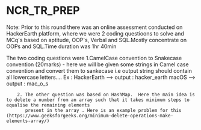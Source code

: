 # NCR_TR_PREP
Note: Prior to this round there was an online assessment conducted on HackerEarth platform, where we were 2 coding questioons to solve and MCq's based on aptitude, OOP's, Verbal
and SQL.Mostly concentrate on OOPs and SQL.Time duration was 1hr 40min

The two coding questions were
        1.CamelCase convention to Snakecase convention (20marks) - here we will be given some strings in Camel case convention and convert them to sankecase i.e output string should 
                                                                   contain all lowercase letters....
                                                         Ex : HackerEarth --> output : hacker_earth
                                                              macOS       --> output : mac_o_s
                                                              
        2. The other question was based on HashMap.  Here the main idea is to delete a number from an array such that it takes minimum steps to equalise the remaining elements
           present in the array . Here is an example problem for this (https://www.geeksforgeeks.org/minimum-delete-operations-make-elements-array/)

